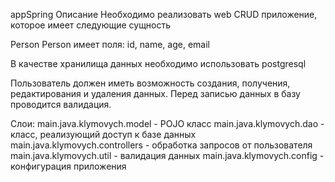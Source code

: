 appSpring
Описание
Необходимо реализовать web CRUD приложение, которое имеет следующие сущность 

Person
Person имеет поля: id, name, age, email


В качестве хранилища данных необходимо использовать postgresql

Пользователь  должен иметь возможность создания, получения, редактирования и удаления данных.
Перед записью данных в базу проводится валидация.

Слои:
main.java.klymovych.model - POJO клаcс
main.java.klymovych.dao - класс, реализующий доступ к базе данных
main.java.klymovych.controllers - обработка запросов от пользователя
main.java.klymovych.util - валидация данных 
main.java.klymovych.config - конфигурация приложения
